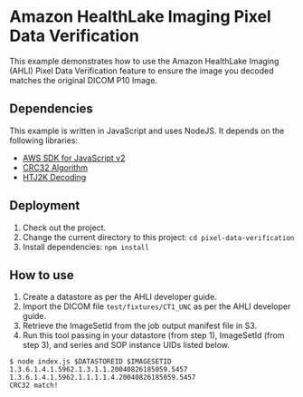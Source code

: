 # Amazon HealthLake Imaging Pixel Data Verification

This example demonstrates how to use the Amazon HealthLake Imaging (AHLI) Pixel Data Verification feature to ensure the image you
decoded matches the original DICOM P10 Image.

## Dependencies

This example is written in JavaScript and uses NodeJS. It depends on the following libraries:

-   [AWS SDK for JavaScript v2](https://github.com/aws/aws-sdk-js)
-   [CRC32 Algorithm](https://www.npmjs.com/package/crc-32)
-   [HTJ2K Decoding](https://github.com/chafey/openjphjs)

## Deployment

1. Check out the project.
2. Change the current directory to this project: `cd pixel-data-verification`
3. Install dependencies: `npm install`

## How to use

1. Create a datastore as per the AHLI developer guide.
2. Import the DICOM file `test/fixtures/CT1_UNC` as per the AHLI developer guide.
3. Retrieve the ImageSetId from the job output manifest file in S3.
4. Run this tool passing in your datastore (from step 1), ImageSetId (from step 3), and series and SOP instance UIDs listed below.

```
$ node index.js $DATASTOREID $IMAGESETID 1.3.6.1.4.1.5962.1.3.1.1.20040826185059.5457 1.3.6.1.4.1.5962.1.1.1.1.4.20040826185059.5457
CRC32 match!
```
